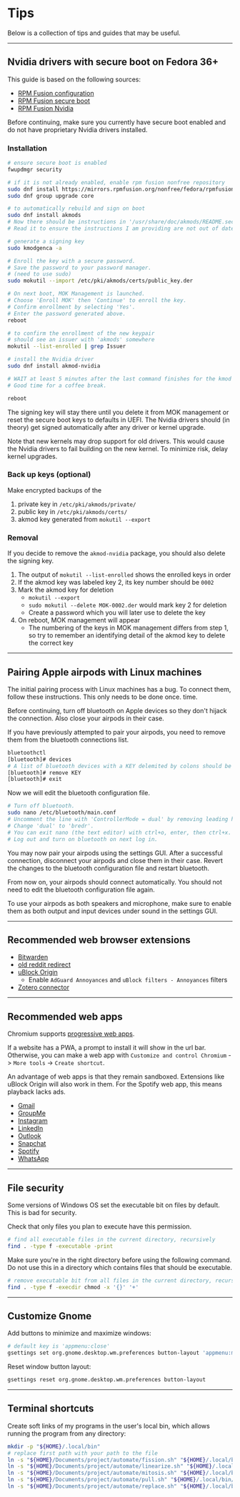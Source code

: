 # Tips

Below is a collection of tips and guides that may be useful.

---

## Nvidia drivers with secure boot on Fedora 36+

This guide is based on the following sources:

- [RPM Fusion configuration](https://rpmfusion.org/Configuration/)
- [RPM Fusion secure boot](https://rpmfusion.org/Howto/Secure%20Boot)
- [RPM Fusion Nvidia](https://rpmfusion.org/Howto/NVIDIA)

Before continuing, make sure you currently have secure boot enabled and do not
have proprietary Nvidia drivers installed.

### Installation

```sh
# ensure secure boot is enabled
fwupdmgr security

# if it is not already enabled, enable rpm fusion nonfree repository
sudo dnf install https://mirrors.rpmfusion.org/nonfree/fedora/rpmfusion-nonfree-release-$(rpm -E %fedora).noarch.rpm
sudo dnf group upgrade core
```

```sh
# to automatically rebuild and sign on boot
sudo dnf install akmods
# Now there should be instructions in '/usr/share/doc/akmods/README.secureboot'.
# Read it to ensure the instructions I am providing are not out of date.

# generate a signing key
sudo kmodgenca -a

# Enroll the key with a secure password.
# Save the password to your password manager.
# (need to use sudo)
sudo mokutil --import /etc/pki/akmods/certs/public_key.der

# On next boot, MOK Management is launched.
# Choose 'Enroll MOK' then 'Continue' to enroll the key.
# Confirm enrollment by selecting 'Yes'.
# Enter the password generated above.
reboot

# to confirm the enrollment of the new keypair
# should see an issuer with 'akmods' somewhere
mokutil --list-enrolled | grep Issuer

# install the Nvidia driver
sudo dnf install akmod-nvidia

# WAIT at least 5 minutes after the last command finishes for the kmod to build.
# Good time for a coffee break.

reboot
```

The signing key will stay there until you delete it from MOK management or reset
the secure boot keys to defaults in UEFI. The Nvidia drivers should (in theory)
get signed automatically after any driver or kernel upgrade.

Note that new kernels may drop support for old drivers. This would cause the
Nvidia drivers to fail building on the new kernel. To minimize risk, delay
kernel upgrades.

### Back up keys (optional)

Make encrypted backups of the
1. private key in `/etc/pki/akmods/private/`
2. public key in `/etc/pki/akmods/certs/`
3. akmod key generated from `mokutil --export`

### Removal

If you decide to remove the `akmod-nvidia` package, you should also delete the
signing key.

1. The output of `mokutil --list-enrolled` shows the enrolled keys in order
2. If the akmod key was labeled key 2, its key number should be `0002`
3. Mark the akmod key for deletion
    - `mokutil --export`
    - `sudo mokutil --delete MOK-0002.der` would mark key 2 for deletion
    - Create a password which you will later use to delete the key
4. On reboot, MOK management will appear
    - The numbering of the keys in MOK management differs from step 1, so try to
    remember an identifying detail of the akmod key to delete the correct key

---

## Pairing Apple airpods with Linux machines

The initial pairing process with Linux machines has a bug. To connect them,
follow these instructions. This only needs to be done once.
time.

Before continuing, turn off bluetooth on Apple devices so they don't hijack the
connection. Also close your airpods in their case.

If you have previously attempted to pair your airpods, you need to remove them
from the bluetooth connections list.

```sh
bluetoothctl
[bluetooth]# devices
# A list of bluetooth devices with a KEY delemited by colons should be shown.
[bluetooth]# remove KEY
[bluetooth]# exit
```

Now we will edit the bluetooth configuration file.

```sh
# Turn off bluetooth.
sudo nano /etc/bluetooth/main.conf
# Uncomment the line with 'ControllerMode = dual' by removing leading hashtag.
# Change 'dual' to 'bredr'.
# You can exit nano (the text editor) with ctrl+o, enter, then ctrl+x.
# Log out and turn on bluetooth on next log in.
```

You may now pair your airpods using the settings GUI. After a successful
connection, disconnect your airpods and close them in their case. Revert the
changes to the bluetooth configuration file and restart bluetooth.

From now on, your airpods should connect automatically. You should not need to
edit the bluetooth configuration file again.

To use your airpods as both speakers and microphone, make sure to enable them as
both output and input devices under sound in the settings GUI.

---

## Recommended web browser extensions

- [Bitwarden](https://bitwarden.com/download/)
- [old reddit redirect](https://github.com/tom-james-watson/old-reddit-redirect#old-reddit-redirect)
- [uBlock Origin](https://github.com/gorhill/uBlock#ublock-origin-ubo)
    - Enable `AdGuard Annoyances` and `uBlock filters - Annoyances` filters
- [Zotero connector](https://www.zotero.org/download/connectors)

---

## Recommended web apps

Chromium supports [progressive web apps](https://en.wikipedia.org/wiki/Progressive_web_app).

If a website has a PWA, a prompt to install it will show in the url bar.
Otherwise, you can make a web app with `Customize and control Chromium` ->
`More tools` -> `Create shortcut`.

An advantage of web apps is that they remain sandboxed. Extensions like uBlock
Origin will also work in them. For the Spotify web app, this means playback
lacks ads.

- [Gmail](https://mail.google.com/mail/u/0/#inbox)
- [GroupMe](https://web.groupme.com/)
- [Instagram](https://www.instagram.com/)
- [LinkedIn](https://www.linkedin.com/)
- [Outlook](https://outlook.office.com/mail/)
- [Snapchat](https://web.snapchat.com/)
- [Spotify](https://open.spotify.com/)
- [WhatsApp](https://web.whatsapp.com/)

---

## File security

Some versions of Windows OS set the executable bit on files by default.
This is bad for security.

Check that only files you plan to execute have this permission.

```sh
# find all executable files in the current directory, recursively
find . -type f -executable -print
```

Make sure you're in the right directory before using the following command.
Do not use this in a directory which contains files that should be executable.

```sh
# remove executable bit from all files in the current directory, recursively
find . -type f -execdir chmod -x '{}' '+'
```

---

## Customize Gnome

Add buttons to minimize and maximize windows:

```sh
# default key is 'appmenu:close'
gsettings set org.gnome.desktop.wm.preferences button-layout 'appmenu:minimize,maximize,close'
```

Reset window button layout:

```sh
gsettings reset org.gnome.desktop.wm.preferences button-layout
```

---

## Terminal shortcuts

Create soft links of my programs in the user's local bin, which allows running
the program from any directory:

```sh
mkdir -p "${HOME}/.local/bin"
# replace first path with your path to the file
ln -s "${HOME}/Documents/project/automate/fission.sh" "${HOME}/.local/bin/fission.sh"
ln -s "${HOME}/Documents/project/automate/linearize.sh" "${HOME}/.local/bin/linearize.sh"
ln -s "${HOME}/Documents/project/automate/mitosis.sh" "${HOME}/.local/bin/mitosis.sh"
ln -s "${HOME}/Documents/project/automate/pull.sh" "${HOME}/.local/bin/pull.sh"
ln -s "${HOME}/Documents/project/automate/replace.sh" "${HOME}/.local/bin/replace.sh"
```
